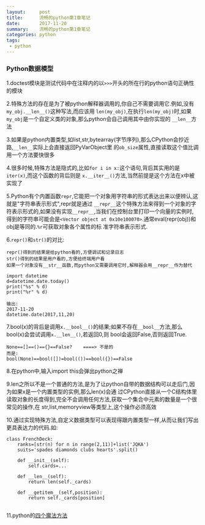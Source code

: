 ```yaml
---
layout:     post
title:      流畅的python第1章笔记
date:       2017-11-20
summary:    流畅的python第1章笔记
categories: python
tags:
 - python
---
```


### Python数据模型

1.doctest模块是测试代码中在注释内的以`>>>`开头的所在行的python语句正确性的模块

2.特殊方法的存在是为了被python解释器调用的,你自己不需要调用它.例如,没有`my_obj.__len__()`这种写法,而应该用
`len(my_obj)`,在执行`len(my_obj)`时,如果`my_obj`是一个自定义类的对象,那么python会自己调用其中由你实现的
`__len__`方法

3.如果是python内置类型,如list,str,bytearray(字节序列),那么CPython会抄近路,`__len__`实际上会直接返回PyVarObject里
的`ob_size`属性,直接读取这个值比调用一个方法要快很多

4.很多时候,特殊方法是隐式的,比如`for i in x:`这个语句,背后其实用的是`iter(x)`,而这个函数的背后则是
`x.__iter__()`方法,当然前提是这个方法在x中被实现了

5.Python有个内置函数`repr`,它能把一个对象用字符串的形式表达出来以便辨认,这就是"字符串表示形式",repr就是通过
`__repr__`这个特殊方法来得到一个对象的字符表示形式的,如果没有实现`__repr__`,当我们在控制台里打印一个向量的实例时,
得到的字符串可能会是`<Vector object at 0x10e100070>`.通常eval(repr(obj))和obj是等同的.`%r`可获取对象各个属性的标
准字符串表示形式.

6.`repr()`和`str()`的对比:

```
repr()得到的结果是给python看的,方便调试和记录日志
str()得到的结果是用户看的,方便给终端用户看
如果一个对象没有__str__函数,而python又需要调用它时,解释器会用__repr__作为替代

import datetime
d=datetime.date.today()
print("%s" % d)
print("%r" % d)

输出:
2017-11-20
datetime.date(2017,11,20)
```

7.bool(x)的背后是调用`x.__bool__()`的结果;如果不存在`__bool__`方法,那么bool(x)会尝试调用`x.__len__()`,若返回0,则
bool会返回False,否则返回True.

```
None==[]==()=={}==False?    ====> 不是的
而是:
bool(None)==bool([])=bool(())==bool({})==False
```

8.在python中,输入import this会弹出python之禅

9.len之所以不是一个普通的方法,是为了让python自带的数据结构可以走后门,因为如果x是一个内置类型的实例,那么len(x)会通
过CPython直接从一个C结构体里读取对象的长度得到,完全不会调用任何方法,获取一个集合中元素的数量是一个很常见的操作,在
str,list,memoryview等类型上,这个操作必须高效

10.通过实现特殊方法,自定义数据类型可以表现得跟内置类型一样,从而让我们写出更具表达力的代码.如:

```
class FrenchDeck:
    ranks=[str(n) for n in range(2,11)]+list('JQKA')
    suits='spades diamonds clubs hearts'.split()

    def __init__(self):
        self.cards=...

    def __len__(self):
        return len(self._cards)

    def __getitem__(self,position):
        return self._cards[position]
    
```

11.python的[四个魔法方法][1]


[1]: http://blog.csdn.net/yuan_j_y/article/details/9317817
